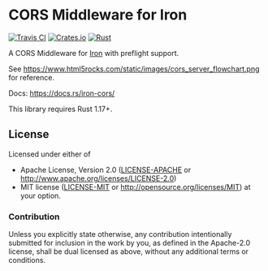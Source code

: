 # CORS Middleware for Iron

[![Travis CI][travis-ci-badge]][travis-ci]
[![Crates.io][crates-io-badge]][crates-io]
[![Rust][rust-badge]][github]

A CORS Middleware for [Iron](http://ironframework.io/) with preflight support.

See https://www.html5rocks.com/static/images/cors_server_flowchart.png for
reference.

Docs: https://docs.rs/iron-cors/

This library requires Rust 1.17+.

## License

Licensed under either of

 * Apache License, Version 2.0 ([LICENSE-APACHE](LICENSE-APACHE) or
   http://www.apache.org/licenses/LICENSE-2.0)
 * MIT license ([LICENSE-MIT](LICENSE-MIT) or
   http://opensource.org/licenses/MIT) at your option.


### Contribution

Unless you explicitly state otherwise, any contribution intentionally submitted
for inclusion in the work by you, as defined in the Apache-2.0 license, shall
be dual licensed as above, without any additional terms or conditions.


<!-- Badges -->
[travis-ci]: https://travis-ci.org/dbrgn/iron-cors-rs
[travis-ci-badge]: https://img.shields.io/travis/dbrgn/iron-cors-rs.svg
[crates-io]: https://crates.io/crates/iron-cors
[crates-io-badge]: https://img.shields.io/crates/v/iron-cors.svg
[github]: https://github.com/dbrgn/iron-cors-rs
[rust-badge]: https://img.shields.io/badge/rust-1.17%2B-blue.svg?maxAge=3600
